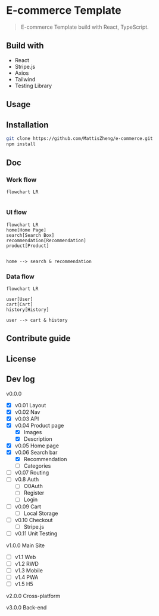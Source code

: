 # E-commerce Template

> E-commerce Template build with React, TypeScript.

## Build with

- React
- Stripe.js
- Axios
- Tailwind
- Testing Library

## Usage



## Installation

```bash
git clone https://github.com/MattisZheng/e-commerce.git
npm install
```

## Doc

### Work flow

```mermaid
flowchart LR


```

### UI flow

```mermaid
flowchart LR
home[Home Page]
search[Search Box]
recommendation[Recommendation]
product[Product]


home --> search & recommendation
```

### Data flow

```mermaid
flowchart LR

user[User]
cart[Cart]
history[History]

user --> cart & history
```

## Contribute guide

## License

## Dev log

v0.0.0

- [x] v0.01 Layout
- [x] v0.02 Nav
- [x] v0.03 API
- [x] v0.04 Product page
  - [x] Images
  - [x] Description
- [x] v0.05 Home page
- [x] v0.06 Search bar
  - [x] Recommendation
  - [ ] Categories
- [ ] v0.07 Routing
- [ ] v0.8 Auth
  - [ ] O0Auth
  - [ ] Register
  - [ ] Login
- [ ] v0.09 Cart
  - [ ] Local Storage
- [ ] v0.10 Checkout
  - [ ] Stripe.js
- [ ] v0.11 Unit Testing

v1.0.0 Main Site

- [ ] v1.1 Web
- [ ] v1.2 RWD
- [ ] v1.3 Mobile
- [ ] v1.4 PWA
- [ ] v1.5 H5

v2.0.0 Cross-platform

v3.0.0 Back-end
